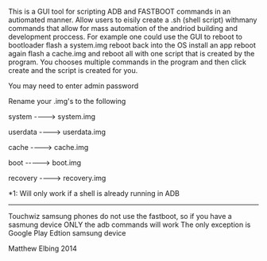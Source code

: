 This is a GUI tool for scripting ADB and FASTBOOT commands in an autiomated manner.  Allow users to eisily create a .sh (shell script)
withmany commands that allow for mass automation of the andriod building and development proccess.  For example one could use
the GUI to reboot to bootloader flash a system.img reboot back into the OS install an app reboot again flash a cache.img
and reboot all with one script that is created by the program.
You chooses multiple commands in the program and then click create and the script is created for you.

You may need to enter admin password

Rename your .img's to the following

system ----> system.img

userdata ----> userdata.img

cache ----> cache.img

boot -----> boot.img

recovery ----> recovery.img

*1: Will only work if a shell is already running in ADB


---------------------------------------------------------------------------------------------------------------------
Touchwiz samsung phones do not use the fastboot, so if you have a sasmung device ONLY the adb commands will work
The only exception is Google Play Edtion samsung device



Matthew Elbing
2014


